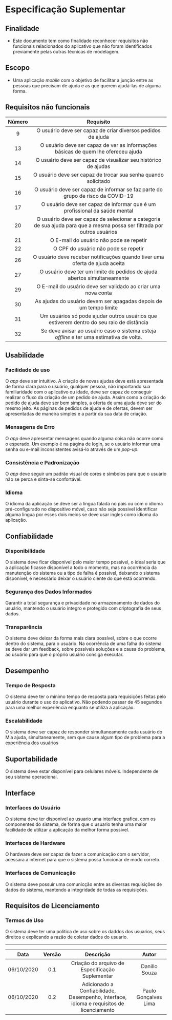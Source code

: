 # Especificação Suplementar
 
## Finalidade
 
- Este documento tem como finalidade reconhecer requisitos não funcionais relacionados do aplicativo que não foram identificados previamente pelas outras técnicas de modelagem.
 
## Escopo
 
- Uma aplicação *mobile* com o objetivo de facilitar a junção entre as pessoas que precisam de ajuda e as que querem ajudá-las de alguma forma.
 
## Requisitos não funcionais
 
|Número|Requisito|
|:-:|:-:|
|9|O usuário deve ser capaz de criar diversos pedidos de ajuda|
|13|O usuário deve ser capaz de ver as informações básicas de quem lhe ofereceu ajuda|
|14|O usuário deve ser capaz de visualizar seu histórico de ajudas|
|15|O usuário deve ser capaz de trocar sua senha quando solicitado|
|16|O usuário deve ser capaz de informar se faz parte do grupo de risco da COVID-19|
|17|O usuário deve ser capaz de informar que é um profissional da saúde mental|
|20|O usuário deve ser capaz de selecionar a categoria de sua ajuda para que a mesma possa ser filtrada por outros usuários|
|21|O E-mail do usuário não pode se repetir|
|22|O CPF do usuário não pode se repetir|
|26|O usuário deve receber notificações quando tiver uma oferta de ajuda aceita|
|27|O usuário deve ter um limite de pedidos de ajuda abertos simultaneamente|
|29|O E-mail do usuário deve ser validado ao criar uma nova conta|
|30|As ajudas do usuário devem ser apagadas depois de um tempo limite|
|31|Um usuários só pode ajudar outros usuários que estiverem dentro do seu raio de distância|
|32|Se deve avisar ao usuário caso o sistema esteja *offline* e ter uma estimativa de volta.||
## Usabilidade
 
### Facilidade de uso
 
O *app* deve ser intuitivo. A criação de novas ajudas deve está apresentada de forma clara para o usuário, qualquer pessoa, não importando sua familiaridade com o aplicativo ou idade, deve ser capaz de conseguir realizar o fluxo da criação de um pedido de ajuda. Assim como a criação do pedido de ajuda deve ser bem simples, a oferta de uma ajuda deve ser do mesmo jeito. As páginas de pedidos de ajuda e de ofertas, devem ser apresentadas de maneira simples e a partir da sua data de criação.
 
### Mensagens de Erro
 
O *app* deve apresentar mensagens quando alguma coisa não ocorre como o esperado. Um exemplo é na página de login, se o usuário informar uma senha ou e-mail inconsistentes avisá-lo através de um *pop-up*.
 
### Consistência e Padronização
 
O *app* deve seguir um padrão visual de cores e símbolos para que o usuário não se perca e sinta-se confortável.

### Idioma
O idioma da aplicação se deve ser a língua falada no país ou com o idioma pré-configurado no dispositivo móvel, caso não seja possivel identificar alguma lingua por esses dois meios se deve usar ingles como idioma da aplicação.
 
## Confiabilidade
 
### Disponibilidade
 
O sistema deve ficar disponível pelo maior tempo possível, o ideal seria que a aplicação ficasse disponível a todo o momento, mas na ocorrência da manutenção do sistema ou a tipo de falha é possível, deixando o sistema disponível, é necessário deixar o usuário ciente do que está ocorrendo.
 
### Segurança dos Dados Informados
 
Garantir a total segurança e privacidade no armazenamento de dados do usuário, mantendo o usuário íntegro e protegido com criptografia de seus dados.
 
### Transparência
 
O sistema deve deixar da forma mais clara possível, sobre o que ocorre dentro do sistema, para o usuário. Na ocorrência de uma falha do sistema se deve dar um feedback, sobre possíveis soluções e a causa do problema, ao usuário para que o próprio usuário consiga executar.
 
## Desempenho
 
### Tempo de Resposta
 
O sistema deve ter o mínimo tempo de resposta para requisições feitas pelo usuário durante o uso do aplicativo. Não podendo passar de 45 segundos para uma melhor experiência enquanto se utiliza a aplicação.
 
### Escalabilidade
 
O sistema deve ser capaz de responder simultaneamente cada usuário do Mia ajuda, simultaneamente, sem que cause algum tipo de problema para a experiência dos usuários
 
## Suportabilidade
 
O sistema deve estar disponível para celulares móveis. Independente de seu sistema operacional.
 
## Interface
 
### Interfaces do Usuário
 
 O sistema deve ter disponivel ao usuario uma interface grafica, com os componentes do sistema, de forma que o usuario tenha uma maior facilidade de utilizar a aplicação da melhor forma possivel.
 
### Interfaces de Hardware
 
O hardware deve ser capaz de fazer a comunicação com o servidor, acessara a internet para que o sistema possa funcionar de modo correto.

### Interfaces de Comunicação
 
O sistema deve possuir uma comunicção entre as diversas requisições de dados do sistema, mantendo a integridade de todas as requisições.

## Requisitos de Licenciamento 

### Termos de Uso

O sistema deve ter uma politica de uso sobre os daddos dos usuarios, seus direitos e explicando a razão de coletar dados do usuario.


---
|Data|Versão|Descrição|Autor|
|:-:|:-:|:-:|:-:|
|06/10/2020|0.1|Criação do arquivo de Especificação Suplementar|Danillo Souza|
|06/10/2020|0.2|Adicionado a Confiabilidade, Desempenho, Interface, idioma e requisitos de licenciamento|Paulo Gonçalves Lima|
